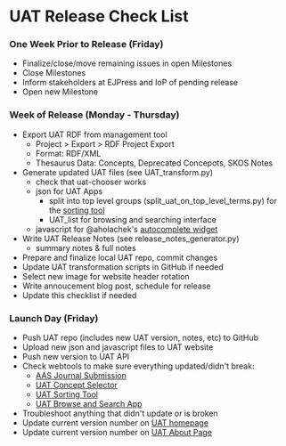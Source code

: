 # UAT Release Check List

### One Week Prior to Release (Friday)
* Finalize/close/move remaining issues in open Milestones
* Close Milestones
* Inform stakeholders at EJPress and IoP of pending release
* Open new Milestone

### Week of Release (Monday - Thursday)
* Export UAT RDF from management tool
  * Project > Export > RDF Project Export
  * Format: RDF/XML
  * Thesaurus Data: Concepts, Deprecated Concepots, SKOS Notes 
* Generate updated UAT files (see UAT_transform.py)
  * check that uat-chooser works
  * json for UAT Apps
    * split into top level groups (split_uat_on_top_level_terms.py) for the [sorting tool](http://uat.wolba.ch)
    * UAT_list for browsing and searching interface
  * javascript for @aholachek's [autocomplete widget](http://astrothesaurus.org/thesaurus/autocomplete-widget/)
* Write UAT Release Notes (see release_notes_generator.py)
  * summary notes & full notes
* Prepare and finalize local UAT repo, commit changes
* Update UAT transformation scripts in GitHub if needed
* Select new image for website header rotation
* Write annoucement blog post, schedule for release
* Update this checklist if needed

### Launch Day (Friday)
* Push UAT repo (includes new UAT version, notes, etc) to GitHub
* Upload new json and javascript files to UAT website
* Push new version to UAT API
* Check webtools to make sure everything updated/didn't break:
  * [AAS Journal Submission](http://aas.msubmit.net/)
  * [UAT Concept Selector](http://astrothesaurus.org/concept-select/)
  * [UAT Sorting Tool](https://uat.wolba.ch/sort)
  * [UAT Browse and Search App](https://uat.wolba.ch/uat/)
* Troubleshoot anything that didn't update or is broken
* Update current version number on [UAT homepage](http://astrothesaurus.org/)
* Update current version number on [UAT About Page](https://astrothesaurus.org/about/)
